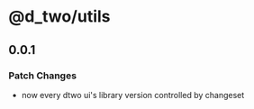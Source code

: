 # @d_two/utils

## 0.0.1

### Patch Changes

- now every dtwo ui's library version controlled by changeset
